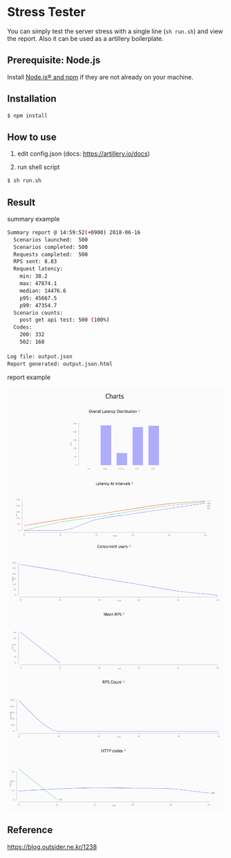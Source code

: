 # Stress Tester

You can simply test the server stress with a single line (`sh run.sh`) and view the report.
Also it can be used as a artillery boilerplate.

## Prerequisite: Node.js

Install [Node.js® and npm](https://nodejs.org/en/download/current/) if they are not already on your machine.

## Installation
```bash
$ npm install
``` 
 
## How to use

1. edit config.json (docs: https://artillery.io/docs)

2. run shell script
```bash
$ sh run.sh 
```

## Result

summary example
```bash
Summary report @ 14:59:52(+0900) 2018-06-16
  Scenarios launched:  500
  Scenarios completed: 500
  Requests completed:  500
  RPS sent: 8.83
  Request latency:
    min: 38.2
    max: 47874.1
    median: 14476.6
    p95: 45667.5
    p99: 47354.7
  Scenario counts:
    post get api test: 500 (100%)
  Codes:
    200: 332
    502: 168

Log file: output.json
Report generated: output.json.html
```

report example

<img width="700px" height="auto" src="images/report1.png"></img>
<img width="700px" height="auto" src="images/report2.png"></img>
<img width="700px" height="auto" src="images/report3.png"></img>
  
## Reference
 
https://blog.outsider.ne.kr/1238
